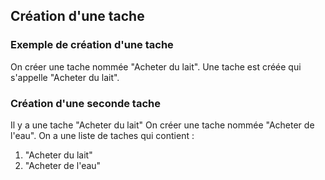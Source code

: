## Création d'une tache

### Exemple de création d'une tache

On créer une tache nommée "Acheter du lait".
Une tache est créée qui s'appelle "Acheter du lait".

### Création d'une seconde tache
Il y a une tache "Acheter du lait"
On créer une tache nommée "Acheter de l'eau".
On a une liste de taches qui contient :
 1. "Acheter du lait"
 2. "Acheter de l'eau"

